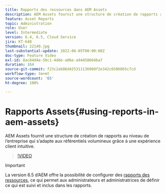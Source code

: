 ```yaml
---
title: Rapports des ressources dans AEM Assets
description: AEM Assets fournit une structure de création de rapports au niveau de l’entreprise qui s’adapte aux référentiels volumineux grâce à une expérience client intuitive.
feature: Asset Reports
topic: Administration
role: User
level: Intermediate
version: 6.4, 6.5, Cloud Service
jira: KT-648
thumbnail: 22140.jpg
last-substantial-update: 2022-06-05T00:00:00Z
doc-type: Feature Video
exl-id: 8ac84d4e-59c1-4dde-a06e-a94458664ba7
duration: 164
source-git-commit: f23c2ab86d42531113690df2e342c65060b5c7cd
workflow-type: tm+mt
source-wordcount: '65'
ht-degree: 100%

---
```


# Rapports Assets{#using-reports-in-aem-assets}

AEM Assets fournit une structure de création de rapports au niveau de l’entreprise qui s’adapte aux référentiels volumineux grâce à une expérience client intuitive.

>[!VIDEO](https://video.tv.adobe.com/v/22140?quality=12&learn=on)


>[!IMPORTANT]
>
>La version 6.5 d’AEM offre la possibilité de configurer des [rapports des ressources](https://experienceleague.adobe.com/docs/experience-manager-65/assets/administer/asset-reports.html?lang=fr#prerequisite-for-reporting), ce qui permet aux administrateurs et administratrices de définir ce qui est suivi et inclus dans les rapports.
